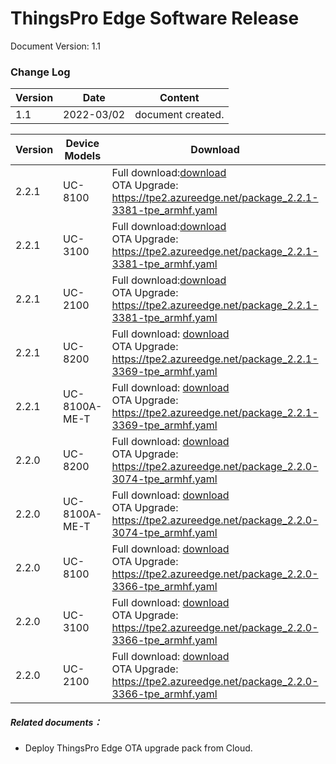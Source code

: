 # ThingsPro Edge Software Release

Document Version: 1.1

### Change Log

| Version | Date       | Content           |
| ------- | ---------- | ----------------- |
| 1.1     | 2022-03/02 | document created. |



| Version | Device Models | Download                                                     | Note                                                         |
| ------- | ------------- | ------------------------------------------------------------ | ------------------------------------------------------------ |
| 2.2.1   | UC-8100       | Full download:<a href="https://tpe2.azureedge.net/update_2.2.1-3381-tpe_armhf.deb">download</a><br />OTA Upgrade: https://tpe2.azureedge.net/package_2.2.1-3381-tpe_armhf.yaml |                                                              |
| 2.2.1   | UC-3100       | Full download:<a href="https://tpe2.azureedge.net/update_2.2.1-3381-tpe_armhf.deb">download</a><br />OTA Upgrade: https://tpe2.azureedge.net/package_2.2.1-3381-tpe_armhf.yaml |                                                              |
| 2.2.1   | UC-2100       | Full download:<a href="https://tpe2.azureedge.net/update_2.2.1-3381-tpe_armhf.deb">download</a><br />OTA Upgrade: https://tpe2.azureedge.net/package_2.2.1-3381-tpe_armhf.yaml |                                                              |
| 2.2.1   | UC-8200       | Full download: <a href="https://tpe2.azureedge.net/update_2.2.1-3369-tpe_armhf.deb">download</a><br />OTA Upgrade: https://tpe2.azureedge.net/package_2.2.1-3369-tpe_armhf.yaml | <a href="https://thingspro-edge.moxa.online/v2.2.1/releases/index.html">Note</a> |
| 2.2.1   | UC-8100A-ME-T | Full download: <a href="https://tpe2.azureedge.net/update_2.2.1-3369-tpe_armhf.deb">download</a><br />OTA Upgrade: https://tpe2.azureedge.net/package_2.2.1-3369-tpe_armhf.yaml | <a href="https://thingspro-edge.moxa.online/v2.2.1/releases/index.html">Note</a> |
| 2.2.0   | UC-8200       | Full download: <a href="https://tpe2.azureedge.net/update_2.2.0-3074-tpe_armhf.deb">download</a><br />OTA Upgrade: https://tpe2.azureedge.net/package_2.2.0-3074-tpe_armhf.yaml | <a href="https://thingspro-edge.moxa.online/v2.2.0/releases/index.html">Note</a> |
| 2.2.0   | UC-8100A-ME-T | Full download: <a href="https://tpe2.azureedge.net/update_2.2.0-3074-tpe_armhf.deb">download</a><br />OTA Upgrade: https://tpe2.azureedge.net/package_2.2.0-3074-tpe_armhf.yaml | <a href="https://thingspro-edge.moxa.online/v2.2.0/releases/index.html">Note</a> |
| 2.2.0   | UC-8100       | Full download: <a href="https://tpe2.azureedge.net/update_2.2.0-3366-tpe_armhf.deb">download</a><br />OTA Upgrade: https://tpe2.azureedge.net/package_2.2.0-3366-tpe_armhf.yaml | <a href="https://thingspro-edge.moxa.online/v2.2.0/releases/index.html">Note</a> |
| 2.2.0   | UC-3100       | Full download: <a href="https://tpe2.azureedge.net/update_2.2.0-3366-tpe_armhf.deb">download</a><br />OTA Upgrade: https://tpe2.azureedge.net/package_2.2.0-3366-tpe_armhf.yaml | <a href="https://thingspro-edge.moxa.online/v2.2.0/releases/index.html">Note</a> |
| 2.2.0   | UC-2100       | Full download: <a href="https://tpe2.azureedge.net/update_2.2.0-3366-tpe_armhf.deb">download</a><br />OTA Upgrade: https://tpe2.azureedge.net/package_2.2.0-3366-tpe_armhf.yaml | <a href="https://thingspro-edge.moxa.online/v2.2.0/releases/index.html">Note</a> |



##### Related documents：

- Deploy ThingsPro Edge OTA upgrade pack from Cloud.
